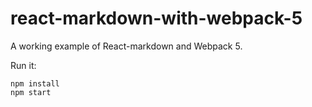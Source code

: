 # react-markdown-with-webpack-5

A working example of React-markdown and Webpack 5.

Run it:

```
npm install
npm start
```

